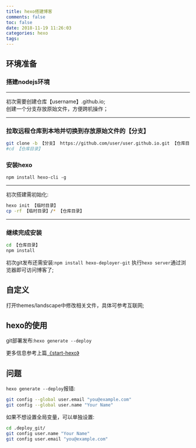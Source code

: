 ```yaml
---
title: hexo搭建博客
comments: false
toc: false
date: 2018-11-19 11:26:03
categories: hexo
tags:
---
```

## 环境准备

### 搭建nodejs环境
---
初次需要创建仓库【username】.github.io;  
创建一个分支存放原始文件，方便跨机操作；

---
### 拉取远程仓库到本地并切换到存放原始文件的【分支】
```bash
git clone -b 【分支】 https://github.com/user/user.github.io.git 【仓库目录】
#cd 【仓库目录】
```
### 安装hexo  

 `npm install hexo-cli -g`  
 
---
初次搭建需初始化:  
``` bash 
hexo init 【临时目录】
cp -rf 【临时目录】/* 【仓库目录】
```
---
### 继续完成安装
```bash
cd 【仓库目录】
npm install
```
初次git发布还需安装:`npm install hexo-deployer-git`
执行`hexo server`通过浏览器即可访问博客了;

## 自定义
打开themes/landscape中修改相关文件，具体可参考互联网;

## hexo的使用
git部署发布:`hexo generate --deploy`  

更多信息参考上篇[《start-hexo》](/2018/11/19/start-hexo/)

## 问题
`hexo generate --deploy`报错:  
```bash
git config --global user.email "you@example.com"
git config --global user.name "Your Name"
```
如果不想设置全局变量，可以单独设置:
```bash
cd .deploy_git/
git config user.name "Your Name"
git config user.email "you@example.com"
```
